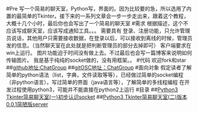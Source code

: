 #Pre
写一个简易的聊天室，Python写，界面的。因为比较要的急，所以选用了内置的最简单的Tkinter。接下来的一系列文章会一步一步走出来，跟着这个教程，大概十几个小时，最后你也会写出了一个简易的聊天室
#需求
根据描述，这个不应该写成聊天室，应该写成通知工具。。。
需要具有 登录、注册功能，只允许管理员说话，其他用户只需要接收数据，在登录以后，可以接收到离线的时候，管理员发的信息。（当然聊天室在此处就是把判断管理员的部分去掉即可）
客户端要求在win上运行。
图片功能迫于时间没有做上去。不过最后也会写一篇博客来说明如何传输图片。
我是基于纯纯的socket做的，没有用框架。。
#代码
欢迎fork和star
##[github地址:ChatGroup][0]
##[gitOSC地址：ChatGroup][1]
#面向对象
假定读者了解简单的python语法（list，字典，文件读取等等），已经做过简单的socket编程（非python语言），写过简单的界面（java语言等），了解简单的多线程编程
在开发过程使用python3，可能并不能直接在python2上运行
#目录
##[Python3 Tkinter简易聊天室(一)初步认识socket](http://www.findspace.name/easycoding/1509)
##[Python3 Tkinter简易聊天室(二)版本0.0.1简陋版server](http://www.findspace.name/easycoding/1522)

[0]: https://github.com/FindHao/ChatGroup
[1]: http://git.oschina.net/findspace/ChatGroup